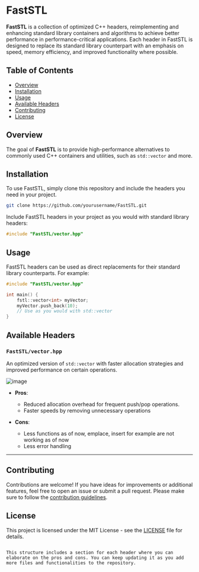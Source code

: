 # FastSTL

**FastSTL** is a collection of optimized C++ headers, reimplementing and enhancing standard library containers and algorithms to achieve better performance in performance-critical applications. Each header in FastSTL is designed to replace its standard library counterpart with an emphasis on speed, memory efficiency, and improved functionality where possible.

## Table of Contents
- [Overview](#overview)
- [Installation](#installation)
- [Usage](#usage)
- [Available Headers](#available-headers)
- [Contributing](#contributing)
- [License](#license)

## Overview

The goal of **FastSTL** is to provide high-performance alternatives to commonly used C++ containers and utilities, such as `std::vector` and more.

## Installation

To use FastSTL, simply clone this repository and include the headers you need in your project.

```bash
git clone https://github.com/yourusername/FastSTL.git
```

Include FastSTL headers in your project as you would with standard library headers:
```cpp
#include "FastSTL/vector.hpp"
```

## Usage

FastSTL headers can be used as direct replacements for their standard library counterparts. For example:

```cpp
#include "FastSTL/vector.hpp"

int main() {
    fstl::vector<int> myVector;
    myVector.push_back(10);
    // Use as you would with std::vector
}
```

## Available Headers

### `FastSTL/vector.hpp`
An optimized version of `std::vector` with faster allocation strategies and improved performance on certain operations.

![image](https://github.com/user-attachments/assets/ee515ed3-73dd-49ba-b839-295c828998b6)

- **Pros**:
  - Reduced allocation overhead for frequent push/pop operations.
  - Faster speeds by removing unnecessary operations

- **Cons**:
  - Less functions as of now, emplace, insert for example are not working as of now
  - Less error handling

---

## Contributing

Contributions are welcome! If you have ideas for improvements or additional features, feel free to open an issue or submit a pull request. Please make sure to follow the [contribution guidelines](CONTRIBUTING.md).

## License

This project is licensed under the MIT License - see the [LICENSE](LICENSE) file for details.
```

This structure includes a section for each header where you can elaborate on the pros and cons. You can keep updating it as you add more files and functionalities to the repository.
